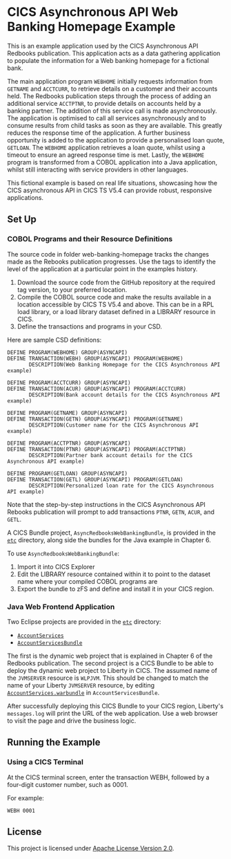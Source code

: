 # CICS Asynchronous API Web Banking Homepage Example

This is an example application used by the CICS Asynchronous API
Redbooks publication. This application acts as a data gathering
application to populate the information for a Web banking homepage for
a fictional bank.

The main application program `WEBHOME` initially requests information
from `GETNAME` and `ACCTCURR`, to retrieve details on a customer and
their accounts held.  The Redbooks publication steps through the
process of adding an additional service `ACCTPTNR`, to provide details
on accounts held by a banking partner. The addition of this service
call is made asynchronously.  The application is optimised to call all
services asynchronously and to consume results from child tasks as
soon as they are available. This greatly reduces the response time of
the application.  A further business opportunity is added to the
application to provide a personalised loan quote, `GETLOAN`. The
`WEBHOME` application retrieves a loan quote, whilst using a timeout
to ensure an agreed response time is met.  Lastly, the `WEBHOME`
program is transformed from a COBOL application into a Java
application, whilst still interacting with service providers in other
languages.

This fictional example is based on real life situations, showcasing
how the CICS asynchronous API in CICS TS V5.4 can provide robust,
responsive applications.

## Set Up

### COBOL Programs and their Resource Definitions
The source code in folder web-banking-homepage tracks the changes made
as the Rebooks publication progresses.  Use the tags to identify the
level of the application at a particular point in the examples
history.

1. Download the source code from the GitHub repository at the required
   tag version, to your preferred location.
2. Compile the COBOL source code and make the results available in a
   location accessible by CICS TS V5.4 and above. This can be in a RPL
   load library, or a load library dataset defined in a LIBRARY
   resource in CICS.
3. Define the transactions and programs in your CSD.

Here are sample CSD definitions:

```
DEFINE PROGRAM(WEBHOME) GROUP(ASYNCAPI)
DEFINE TRANSACTION(WEBH) GROUP(ASYNCAPI) PROGRAM(WEBHOME)
       DESCRIPTION(Web Banking Homepage for the CICS Asynchronous API example)

DEFINE PROGRAM(ACCTCURR) GROUP(ASYNCAPI)
DEFINE TRANSACTION(ACUR) GROUP(ASYNCAPI) PROGRAM(ACCTCURR)
       DESCRIPTION(Bank account details for the CICS Asynchronous API example) 

DEFINE PROGRAM(GETNAME) GROUP(ASYNCAPI)
DEFINE TRANSACTION(GETN) GROUP(ASYNCAPI) PROGRAM(GETNAME)
       DESCRIPTION(Customer name for the CICS Asynchronous API example)

DEFINE PROGRAM(ACCTPTNR) GROUP(ASYNCAPI)
DEFINE TRANSACTION(PTNR) GROUP(ASYNCAPI) PROGRAM(ACCTPTNR)
       DESCRIPTION(Partner bank account details for the CICS Asynchronous API example) 

DEFINE PROGRAM(GETLOAN) GROUP(ASYNCAPI)
DEFINE TRANSACTION(GETL) GROUP(ASYNCAPI) PROGRAM(GETLOAN)
       DESCRIPTION(Personalized loan rate for the CICS Asynchronous API example)
```
 
Note that the step-by-step instructions in the CICS Asynchronous API
Rebooks publication will prompt to add transactions `PTNR`, `GETN`,
`ACUR`, and `GETL`.

A CICS Bundle project, `AsyncRedbooksWebBankingBundle`, is provided in
the [`etc`](etc/) directory, along side the bundles for the Java
example in Chapter 6.

To use `AsyncRedbooksWebBankingBundle`:

1. Import it into CICS Explorer
2. Edit the LIBRARY resource contained within it to point to the
   dataset name where your compiled COBOL programs are
3. Export the bundle to zFS and define and install it in your CICS
   region.

### Java Web Frontend Application
Two Eclipse projects are provided in the [`etc`](etc/) directory:

- [`AccountServices`](etc/AccountServices/)
- [`AccountServicesBundle`](etc/AccountServicesBundle/)

The first is the dynamic web project that is explained in Chapter 6 of
the Redbooks publication. The second project is a CICS Bundle to be
able to deploy the dynamic web project to Liberty in CICS. The assumed
name of the `JVMSERVER` resource is `WLPJVM`. This should be changed
to match the name of your Liberty `JVMSERVER` resource, by editing
[`AccountServices.warbundle`](etc/AccountServicesBundle/AccountServices.warbundle)
in `AccountServicesBundle`.

After successfully deploying this CICS Bundle to your CICS region,
Liberty's `messages.log` will print the URL of the web
application. Use a web browser to visit the page and drive the
business logic.

## Running the Example

### Using a CICS Terminal
At the CICS terminal screen, enter the transaction WEBH, followed by a
four-digit customer number, such as 0001.

For example:

```
WEBH 0001
```

## License
This project is licensed under [Apache License Version 2.0](../LICENSE).
